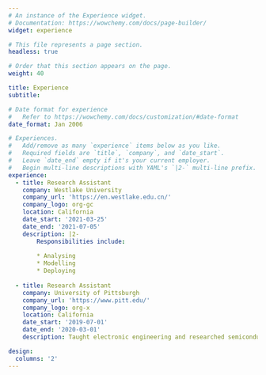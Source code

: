 ```yaml
---
# An instance of the Experience widget.
# Documentation: https://wowchemy.com/docs/page-builder/
widget: experience

# This file represents a page section.
headless: true

# Order that this section appears on the page.
weight: 40

title: Experience
subtitle:

# Date format for experience
#   Refer to https://wowchemy.com/docs/customization/#date-format
date_format: Jan 2006

# Experiences.
#   Add/remove as many `experience` items below as you like.
#   Required fields are `title`, `company`, and `date_start`.
#   Leave `date_end` empty if it's your current employer.
#   Begin multi-line descriptions with YAML's `|2-` multi-line prefix.
experience:
  - title: Research Assistant 
    company: Westlake University
    company_url: 'https://en.westlake.edu.cn/'
    company_logo: org-gc
    location: California
    date_start: '2021-03-25'
    date_end: '2021-07-05'
    description: |2-
        Responsibilities include:
        
        * Analysing
        * Modelling
        * Deploying
        
  - title: Research Assistant
    company: University of Pittsburgh
    company_url: 'https://www.pitt.edu/'
    company_logo: org-x
    location: California
    date_start: '2019-07-01'
    date_end: '2020-03-01'
    description: Taught electronic engineering and researched semiconductor physics.

design:
  columns: '2'
---
```

